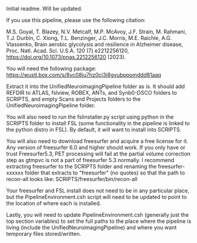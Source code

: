 Initial readme. Will be updated.

If you use this pipeline, please use the following citation:

M.S. Goyal, T. Blazey, N.V. Metcalf, M.P. McAvoy, J.F. Strain, M. Rahmani, T.J. Durbin, C. Xiong, T.L. Benzinger, J.C. Morris, M.E. Raichle, A.G. Vlassenko, Brain aerobic glycolysis and resilience in Alzheimer disease, Proc. Natl. Acad. Sci. U.S.A.
120 (7) e2212256120,
https://doi.org/10.1073/pnas.2212256120 (2023).


You will need the following package:
https://wustl.box.com/s/8yc08ju7hz0cj3j8gvubppomddd81aaq

Extract it into the UnifiedNeuroimagingPipeline folder as is. It should add REFDIR to ATLAS, fslview, ROBEX, ANTs, and Synb0-DSCO folders to SCRIPTS, and empty Scans and Projects folders to the UnifiedNeuroimagingPipeline folder.

You will also need to run the fslinstaller.py script using python in the SCRIPTS folder to install FSL (some functionality in the pipeline is linked to the python distro in FSL). By default, it will want to install into SCRIPTS.

You will also need to download freesurfer and acquire a free license for it. Any version of freesurfer 6.0 and higher should work. If you only have or trust Freesurfer5.3, PET processing will fail at the partial volume correction step as gtmpvc is not a part of freesurfer 5.3 normally. I recommend extracting freesurfer to the SCRIPTS folder and renaming the freesurfer-xxxxxx folder that extracts to "freesurfer" (no quotes) so that the path to recon-all looks like: SCRIPTS/freesurfer/bin/recon-all

Your freesurfer and FSL install does not need to be in any particular place, but the PipelineEnvironment.csh script will need to be updated to point to the location of where each is installed. 

Lastly, you will need to update PipelineEnvironment.csh (generally just the top section variables) to set the full paths to the place where the pipeline is living (include the UnifiedNeuroimagingPipeline) and where you want temporary files stored/written.

